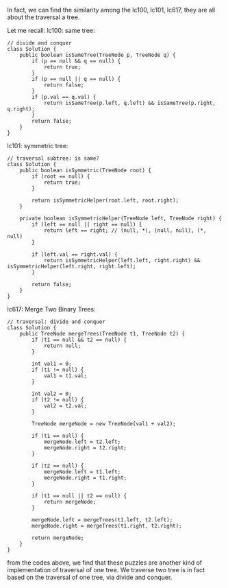 In fact, we can find the similarity among the lc100, lc101, lc617,
they are all about the traversal a tree.

Let me recall:
lc100: same tree:
```
// divide and conquer
class Solution {
    public boolean isSameTree(TreeNode p, TreeNode q) {
        if (p == null && q == null) {
            return true;
        }
        if (p == null || q == null) {
            return false;
        }
        if (p.val == q.val) {
            return isSameTree(p.left, q.left) && isSameTree(p.right, q.right);
        }
        return false;
    }
}
```

lc101: symmetric tree:
```
// traversal subtree: is same?
class Solution {
    public boolean isSymmetric(TreeNode root) {
        if (root == null) {
            return true;
        }
        
        return isSymmetricHelper(root.left, root.right);
    }
    
    private boolean isSymmetricHelper(TreeNode left, TreeNode right) {
        if (left == null || right == null) {
            return left == right; // (null, *), (null, null), (*, null)
        }
        
        if (left.val == right.val) {
            return isSymmetricHelper(left.left, right.right) && isSymmetricHelper(left.right, right.left);
        }
        
        return false;
    }
}
```

lc617: Merge Two Binary Trees:
```
// traversal: divide and conquer
class Solution {
    public TreeNode mergeTrees(TreeNode t1, TreeNode t2) {
        if (t1 == null && t2 == null) {
            return null;
        }
        
        int val1 = 0;
        if (t1 != null) {
            val1 = t1.val;
        }
        
        int val2 = 0;
        if (t2 != null) {
            val2 = t2.val;
        }
        
        TreeNode mergeNode = new TreeNode(val1 + val2);
        
        if (t1 == null) {
            mergeNode.left = t2.left;
            mergeNode.right = t2.right;
        }
        
        if (t2 == null) {
            mergeNode.left = t1.left;
            mergeNode.right = t1.right;            
        }
        
        if (t1 == null || t2 == null) {
            return mergeNode;
        }
        
        mergeNode.left = mergeTrees(t1.left, t2.left);
        mergeNode.right = mergeTrees(t1.right, t2.right);
        
        return mergeNode;
    }
}
```

from the codes above, we find that these puzzles are another kind of
implementation of traversal of one tree. We traverse two tree is in fact
based on the traversal of one tree, via divide and conquer.

